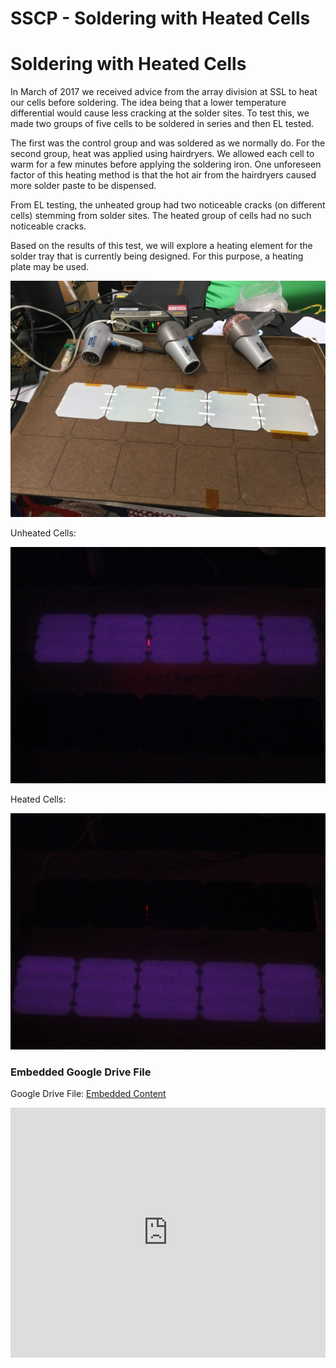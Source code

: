 # SSCP - Soldering with Heated Cells

# Soldering with Heated Cells

In March of 2017 we received advice from the array division at SSL to heat our cells before soldering. The idea being that a lower temperature differential would cause less cracking at the solder sites. To test this, we made two groups of five cells to be soldered in series and then EL tested. 

The first was the control group and was soldered as we normally do. For the second group, heat was applied using hairdryers. We allowed each cell to warm for a few minutes before applying the soldering iron. One unforeseen factor of this heating method is that the hot air from the hairdryers caused more solder paste to be dispensed. 

From EL testing, the unheated group had two noticeable cracks (on different cells) stemming from solder sites. The heated group of cells had no such noticeable cracks. 

Based on the results of this test, we will explore a heating element for the solder tray that is currently being designed. For this purpose, a heating plate may be used. 

![](../../../../assets/image_8bb1b7a836.jpg)

Unheated Cells:

![](../../../../assets/image_00fc90876f.jpg)

Heated Cells:

![](../../../../assets/image_ad7e87ba65.jpg)

[](https://drive.google.com/folderview?id=1oNakAk7-72x3Gxoas4L14mk1zy95gsl6)

### Embedded Google Drive File

Google Drive File: [Embedded Content](https://drive.google.com/embeddedfolderview?id=1oNakAk7-72x3Gxoas4L14mk1zy95gsl6#list)

<iframe width="100%" height="400" src="https://drive.google.com/embeddedfolderview?id=1oNakAk7-72x3Gxoas4L14mk1zy95gsl6#list" frameborder="0"></iframe>

